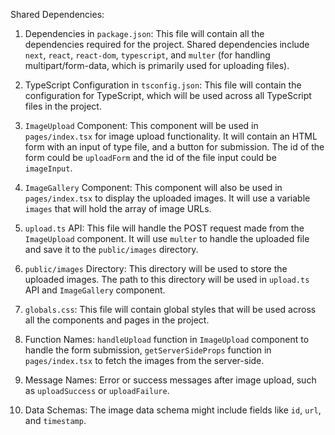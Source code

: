 Shared Dependencies:

1. Dependencies in `package.json`: This file will contain all the dependencies required for the project. Shared dependencies include `next`, `react`, `react-dom`, `typescript`, and `multer` (for handling multipart/form-data, which is primarily used for uploading files).

2. TypeScript Configuration in `tsconfig.json`: This file will contain the configuration for TypeScript, which will be used across all TypeScript files in the project.

3. `ImageUpload` Component: This component will be used in `pages/index.tsx` for image upload functionality. It will contain an HTML form with an input of type file, and a button for submission. The id of the form could be `uploadForm` and the id of the file input could be `imageInput`.

4. `ImageGallery` Component: This component will also be used in `pages/index.tsx` to display the uploaded images. It will use a variable `images` that will hold the array of image URLs.

5. `upload.ts` API: This file will handle the POST request made from the `ImageUpload` component. It will use `multer` to handle the uploaded file and save it to the `public/images` directory.

6. `public/images` Directory: This directory will be used to store the uploaded images. The path to this directory will be used in `upload.ts` API and `ImageGallery` component.

7. `globals.css`: This file will contain global styles that will be used across all the components and pages in the project.

8. Function Names: `handleUpload` function in `ImageUpload` component to handle the form submission, `getServerSideProps` function in `pages/index.tsx` to fetch the images from the server-side.

9. Message Names: Error or success messages after image upload, such as `uploadSuccess` or `uploadFailure`.

10. Data Schemas: The image data schema might include fields like `id`, `url`, and `timestamp`.